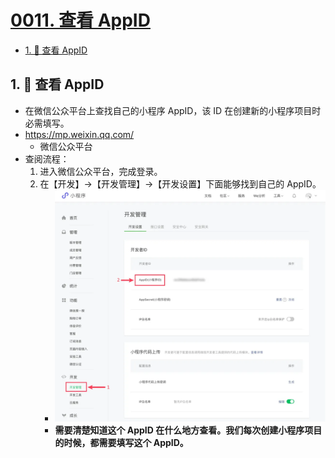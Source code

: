 # [0011. 查看 AppID](https://github.com/Tdahuyou/TNotes.miniprogram/tree/main/notes/0011.%20%E6%9F%A5%E7%9C%8B%20AppID)

<!-- region:toc -->
- [1. 📒 查看 AppID](#1--查看-appid)
<!-- endregion:toc -->

## 1. 📒 查看 AppID

- 在微信公众平台上查找自己的小程序 AppID，该 ID 在创建新的小程序项目时必需填写。
- https://mp.weixin.qq.com/
  - 微信公众平台
- 查阅流程：
  1. 进入微信公众平台，完成登录。
  2. 在【开发】->【开发管理】->【开发设置】下面能够找到自己的 AppID。
     - ![](assets/2024-10-23-13-38-11.png)
     - **需要清楚知道这个 AppID 在什么地方查看。我们每次创建小程序项目的时候，都需要填写这个 AppID。**

